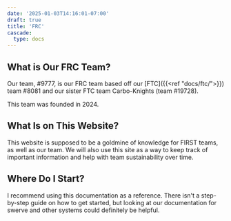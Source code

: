 ```yaml
---
date: '2025-01-03T14:16:01-07:00'
draft: true
title: 'FRC'
cascade:
  type: docs
---
```


## What is Our FRC Team?

Our team, #9777, is our FRC team based off our [FTC]({{<ref "docs/ftc/">}}) team #8081 and our sister FTC team Carbo-Knights (team #19728).

This team was founded in 2024.

## What Is on This Website?

This website is supposed to be a goldmine of knowledge for FIRST teams, as well as our team. 
We will also use this site as a way to keep track of important information and help with team sustainability over time.

## Where Do I Start?

I recommend using this documentation as a reference. There isn't a step-by-step guide on how to get started, but looking at our documentation for swerve and other systems could definitely be helpful.
